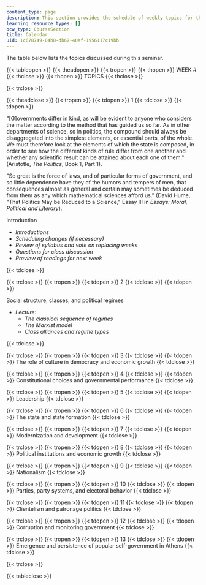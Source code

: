 ```yaml
---
content_type: page
description: This section provides the schedule of weekly topics for the course.
learning_resource_types: []
ocw_type: CourseSection
title: Calendar
uid: 1c678749-04b8-db67-40af-1956117c19bb
---
```


The table below lists the topics discussed during this seminar.

{{< tableopen >}}
{{< theadopen >}}
{{< tropen >}}
{{< thopen >}}
WEEK #
{{< thclose >}}
{{< thopen >}}
TOPICS
{{< thclose >}}

{{< trclose >}}

{{< theadclose >}}
{{< tropen >}}
{{< tdopen >}}
1
{{< tdclose >}}
{{< tdopen >}}


"\[G\]overnments differ in kind, as will be evident to anyone who considers the matter according to the method that has guided us so far. As in other departments of science, so in politics, the compound should always be disaggregated into the simplest elements, or essential parts, of the whole. We must therefore look at the elements of which the state is composed, in order to see how the different kinds of rule differ from one another and whether any scientific result can be attained about each one of them." (Aristotle, _The Politics_, Book 1, Part 1).

"So great is the force of laws, and of particular forms of government, and so little dependence have they of the humors and tempers of men, that consequences almost as general and certain may sometimes be deduced from them as any which mathematical sciences afford us." (David Hume, "That Politics May be Reduced to a Science," Essay III in _Essays: Moral,_ _Political and Literary_).

Introduction

*   _Introductions_
*   _Scheduling changes (if necessary)_
*   _Review of syllabus and vote on replacing weeks_
*   _Questions for class discussion_
*   _Preview of readings for next week_


{{< tdclose >}}

{{< trclose >}}
{{< tropen >}}
{{< tdopen >}}
2
{{< tdclose >}}
{{< tdopen >}}


Social structure, classes, and political regimes

*   _Lecture:_
    *   _The classical sequence of regimes_
    *   _The Marxist model_
    *   _Class alliances and regime types_


{{< tdclose >}}

{{< trclose >}}
{{< tropen >}}
{{< tdopen >}}
3
{{< tdclose >}}
{{< tdopen >}}
The role of culture in democracy and economic growth
{{< tdclose >}}

{{< trclose >}}
{{< tropen >}}
{{< tdopen >}}
4
{{< tdclose >}}
{{< tdopen >}}
Constitutional choices and governmental performance
{{< tdclose >}}

{{< trclose >}}
{{< tropen >}}
{{< tdopen >}}
5
{{< tdclose >}}
{{< tdopen >}}
Leadership
{{< tdclose >}}

{{< trclose >}}
{{< tropen >}}
{{< tdopen >}}
6
{{< tdclose >}}
{{< tdopen >}}
The state and state formation
{{< tdclose >}}

{{< trclose >}}
{{< tropen >}}
{{< tdopen >}}
7
{{< tdclose >}}
{{< tdopen >}}
Modernization and development
{{< tdclose >}}

{{< trclose >}}
{{< tropen >}}
{{< tdopen >}}
8
{{< tdclose >}}
{{< tdopen >}}
Political institutions and economic growth
{{< tdclose >}}

{{< trclose >}}
{{< tropen >}}
{{< tdopen >}}
9
{{< tdclose >}}
{{< tdopen >}}
Nationalism
{{< tdclose >}}

{{< trclose >}}
{{< tropen >}}
{{< tdopen >}}
10
{{< tdclose >}}
{{< tdopen >}}
Parties, party systems, and electoral behavior
{{< tdclose >}}

{{< trclose >}}
{{< tropen >}}
{{< tdopen >}}
11
{{< tdclose >}}
{{< tdopen >}}
Clientelism and patronage politics
{{< tdclose >}}

{{< trclose >}}
{{< tropen >}}
{{< tdopen >}}
12
{{< tdclose >}}
{{< tdopen >}}
Corruption and monitoring government
{{< tdclose >}}

{{< trclose >}}
{{< tropen >}}
{{< tdopen >}}
13
{{< tdclose >}}
{{< tdopen >}}
Emergence and persistence of popular self-government in Athens
{{< tdclose >}}

{{< trclose >}}

{{< tableclose >}}